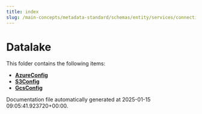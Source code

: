 ```yaml
---
title: index
slug: /main-concepts/metadata-standard/schemas/entity/services/connections/database/datalake
---
```


# Datalake

This folder contains the following items:

- [**AzureConfig**](/main-concepts/metadata-standard/schemas/entity/services/connections/database/datalake/azureconfig)
- [**S3Config**](/main-concepts/metadata-standard/schemas/entity/services/connections/database/datalake/s3config)
- [**GcsConfig**](/main-concepts/metadata-standard/schemas/entity/services/connections/database/datalake/gcsconfig)


Documentation file automatically generated at 2025-01-15 09:05:41.923720+00:00.
